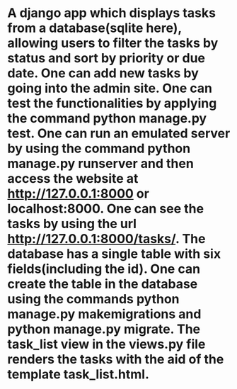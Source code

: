 # A django app which displays tasks from a database(sqlite here), allowing users to filter the tasks by status and sort by priority or due date. One can add new tasks by going into the admin site. One can test the functionalities by applying the command python manage.py test. One can run an emulated server by using the command python manage.py runserver and then access the website at http://127.0.0.1:8000 or localhost:8000. One can see the tasks by using the url http://127.0.0.1:8000/tasks/. The database has a single table with six fields(including the id). One can create the table in the database using the commands python manage.py makemigrations and python manage.py migrate. The task_list view in the views.py file renders the tasks with the aid of the template task_list.html.